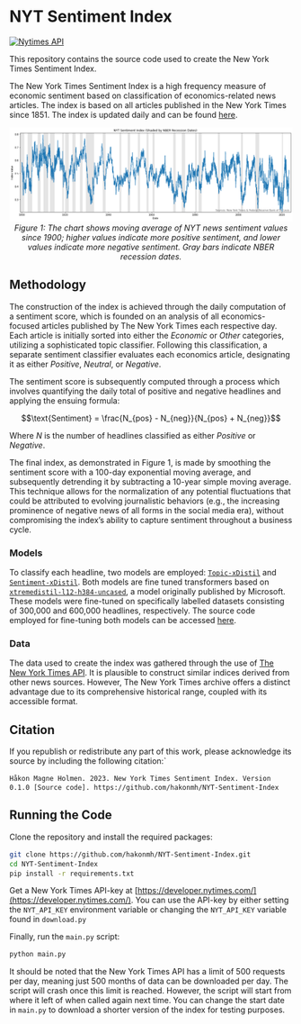 # NYT Sentiment Index

[![Nytimes API](https://developer.nytimes.com/files/poweredby_nytimes_150a.png?v=1583354208339)](https://developer.nytimes.com)

This repository contains the source code used to create the New York Times Sentiment Index.

The New York Times Sentiment Index is a high frequency measure of economic sentiment based
on classification of economics-related news articles. The index is based on all articles
published in the New York Times since 1851. The index is updated daily and can be found
[here](<URL-PLACEHOLDER>).

<p align="center">
  <img src="nyt-index.png" alt="The New York Sentiment Index - Historical overview (1900-2023)">
  <br>
  <em>Figure 1: The chart shows moving average of NYT news sentiment values since 1900; higher
  values indicate more positive sentiment, and lower values indicate more negative sentiment.
  Gray bars indicate NBER recession dates.</em>
</p>

## Methodology

The construction of the index is achieved through the daily computation of a sentiment score,
which is founded on an analysis of all economics-focused articles published by The New York
Times each respective day. Each article is initially sorted into either the *Economic* or *Other*
categories, utilizing a sophisticated topic classifier. Following this classification, a separate
sentiment classifier evaluates each economics article, designating it as either *Positive*,
*Neutral*, or *Negative*.

The sentiment score is subsequently computed through a process which involves quantifying the daily
total of positive and negative headlines and applying the ensuing formula:

```math
\text{Sentiment} = \frac{N_{pos} - N_{neg}}{N_{pos} + N_{neg}}
```

Where $N$ is the number of headlines classified as either *Positive* or *Negative*.

The final index, as demonstrated in Figure 1, is made by smoothing the sentiment score with
a 100-day exponential moving average, and subsequently detrending it by subtracting a 10-year
simple moving average. This technique allows for the normalization of any potential
fluctuations that could be attributed to evolving journalistic behaviors (e.g., the increasing
prominence of negative news of all forms in the social media era), without compromising the
index’s ability to capture sentiment throughout a business cycle.

### Models

To classify each headline, two models are employed:
[`Topic-xDistil`](https://huggingface.co/hakonmh/topic-xdistil-uncased) and
[`Sentiment-xDistil`](https://huggingface.co/hakonmh/sentiment-xdistil-uncased). Both models are fine
tuned transformers based on
[`xtremedistil-l12-h384-uncased`](https://huggingface.co/microsoft/xtremedistil-l12-h384-uncased),
a model originally published by Microsoft. These models were fine-tuned on specifically labelled
datasets consisting of 300,000 and 600,000 headlines, respectively. The source code employed for
fine-tuning both models can be accessed [here](https://github.com/hakonmh/distilnews).

### Data

The data used to create the index was gathered through the use of
[The New York Times API](https://developer.nytimes.com/).
It is plausible to construct similar indices derived from other news sources. However, The New York
Times archive offers a distinct advantage due to its comprehensive historical range, coupled with its
accessible format.

## Citation

If you republish or redistribute any part of this work, please acknowledge its source by including
the following citation:`

```text
Håkon Magne Holmen. 2023. New York Times Sentiment Index. Version 0.1.0 [Source code]. https://github.com/hakonmh/NYT-Sentiment-Index
```

## Running the Code

Clone the repository and install the required packages:

```bash
git clone https://github.com/hakonmh/NYT-Sentiment-Index.git
cd NYT-Sentiment-Index
pip install -r requirements.txt
```

Get a New York Times API-key at [https://developer.nytimes.com/](https://developer.nytimes.com/).
You can use the API-key by either setting the `NYT_API_KEY` environment variable or changing the
`NYT_API_KEY` variable found in `download.py`

Finally, run the `main.py` script:

```bash
python main.py
```

It should be noted that the New York Times API has a limit of 500 requests per day, meaning just
500 months of data can be downloaded per day. The script will crash once this limit is reached.
However, the script will start from where it left of when called again next time. You can change
the start date in `main.py` to download a shorter version of the index for testing purposes.
